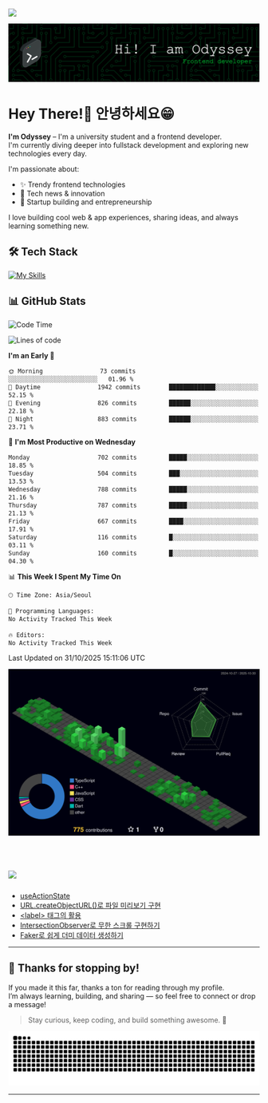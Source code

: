 <div style="display: flex; justify-content: flex-start; margin-top: 4px;">
  <img src="https://komarev.com/ghpvc/?username=Odyssey409&color=brightgreen&style=flat-square&base=12481" />
</div>

![Header](./github-header-frontend.png)

# Hey There!👋 안녕하세요😁 

**I'm Odyssey** – I'm a university student and a frontend developer.  
I'm currently diving deeper into fullstack development and exploring new technologies every day.

I'm passionate about:
- ✨ Trendy frontend technologies
- 📰 Tech news & innovation
- 🚀 Startup building and entrepreneurship

I love building cool web & app experiences, sharing ideas, and always learning something new.

## 🛠️ Tech Stack
[![My Skills](https://skillicons.dev/icons?i=react,nextjs,flutter,ts,js,tailwind,html,css,prisma,java,c)](https://skillicons.dev)

## 📊 GitHub Stats
<!--
<a href="https://github.com/Odyssey409">
  <img
    src="https://raw.githubusercontent.com/Odyssey409/Odyssey409/main/profile-3d-contrib/profile-night-green.svg"
    alt="Profile 3D Contrib"
    width="37%"
  />
</a>
<a href="https://github.com/anuraghazra/github-readme-stats">
  <img
    src="https://github-readme-stats.vercel.app/api?username=Odyssey409&show_icons=true&theme=material-palenight&hide_border=true&bg_color=20232a&icon_color=58A6FF&text_color=fff&title_color=58A6FF&count_private=true"
    alt="Odyssey's GitHub Stats"
    width="59%"
  />
</a>

<br><br/>
-->


<!--START_SECTION:waka-->
![Code Time](http://img.shields.io/badge/Code%20Time-336%20hrs%2047%20mins-blue)

![Lines of code](https://img.shields.io/badge/From%20Hello%20World%20I%27ve%20Written-1.3%20million%20lines%20of%20code-blue)

**I'm an Early 🐤** 

```text
🌞 Morning                73 commits          ░░░░░░░░░░░░░░░░░░░░░░░░░   01.96 % 
🌆 Daytime                1942 commits        █████████████░░░░░░░░░░░░   52.15 % 
🌃 Evening                826 commits         ██████░░░░░░░░░░░░░░░░░░░   22.18 % 
🌙 Night                  883 commits         ██████░░░░░░░░░░░░░░░░░░░   23.71 % 
```
📅 **I'm Most Productive on Wednesday** 

```text
Monday                   702 commits         █████░░░░░░░░░░░░░░░░░░░░   18.85 % 
Tuesday                  504 commits         ███░░░░░░░░░░░░░░░░░░░░░░   13.53 % 
Wednesday                788 commits         █████░░░░░░░░░░░░░░░░░░░░   21.16 % 
Thursday                 787 commits         █████░░░░░░░░░░░░░░░░░░░░   21.13 % 
Friday                   667 commits         ████░░░░░░░░░░░░░░░░░░░░░   17.91 % 
Saturday                 116 commits         █░░░░░░░░░░░░░░░░░░░░░░░░   03.11 % 
Sunday                   160 commits         █░░░░░░░░░░░░░░░░░░░░░░░░   04.30 % 
```


📊 **This Week I Spent My Time On** 

```text
🕑︎ Time Zone: Asia/Seoul

💬 Programming Languages: 
No Activity Tracked This Week

🔥 Editors: 
No Activity Tracked This Week
```


 Last Updated on 31/10/2025 15:11:06 UTC
<!--END_SECTION:waka-->

<!--
<a href="https://github.com/anuraghazra/github-readme-stats">
    <img src="https://github-readme-stats.vercel.app/api/top-langs/?username=Odyssey409&layout=donut&show_icons=true&theme=material-palenight&hide_border=true&bg_color=20232a&icon_color=58A6FF&text_color=fff&title_color=58A6FF&count_private=true&exclude_repo=Face-Transfer-Application" width=38% />
</a> 

<a href="https://github.com/anuraghazra/github-readme-stats">
  <img src="https://github-readme-stats.vercel.app/api?username=Odyssey409&show_icons=true&theme=material-palenight&hide_border=true&bg_color=20232a&icon_color=58A6FF&text_color=fff&title_color=58A6FF&count_private=true" width=56% />
</a>

-->

![](./profile-3d-contrib/profile-night-green.svg)
<br><br/>

# <img src="https://img.shields.io/badge/My most recent Velog posts-20C997.svg?style=for-the-badge&logo=velog&logoColor=white" height="36" />  


<!-- BLOG-POST-LIST:START -->
- [useActionState](https://velog.io/@odyssey/useActionState)
- [URL.createObjectURL&lpar;&rpar;로 파일 미리보기 구현](https://velog.io/@odyssey/URL.createObjectURL%EB%A1%9C-%ED%8C%8C%EC%9D%BC-%EB%AF%B8%EB%A6%AC%EB%B3%B4%EA%B8%B0-%EA%B5%AC%ED%98%84)
- [&lt;label&gt; 태그의 활용](https://velog.io/@odyssey/label-%ED%83%9C%EA%B7%B8%EC%9D%98-%ED%99%9C%EC%9A%A9)
- [IntersectionObserver로 무한 스크롤 구현하기](https://velog.io/@odyssey/IntersectionObserver%EB%A1%9C-%EB%AC%B4%ED%95%9C-%EC%8A%A4%ED%81%AC%EB%A1%A4-%EA%B5%AC%ED%98%84%ED%95%98%EA%B8%B0-1)
- [Faker로 쉽게 더미 데이터 생성하기](https://velog.io/@odyssey/Faker%EB%A1%9C-%EC%89%BD%EA%B2%8C-%EB%8D%94%EB%AF%B8-%EB%8D%B0%EC%9D%B4%ED%84%B0-%EC%83%9D%EC%84%B1%ED%95%98%EA%B8%B0)
<!-- BLOG-POST-LIST:END -->

---

## 🙏 Thanks for stopping by!

If you made it this far, thanks a ton for reading through my profile.  
I’m always learning, building, and sharing — so feel free to connect or drop a message!

> Stay curious, keep coding, and build something awesome. 🚀
<picture>
  <source media="(prefers-color-scheme: dark)" srcset="https://raw.githubusercontent.com/Odyssey409/Odyssey409/output/github-contribution-grid-snake-dark.svg">
  <source media="(prefers-color-scheme: light)" srcset="https://raw.githubusercontent.com/Odyssey409/Odyssey409/output/github-contribution-grid-snake.svg">
  <img alt="github contribution grid snake animation" src="https://raw.githubusercontent.com/Odyssey409/Odyssey409/output/github-contribution-grid-snake.svg">
</picture>

---


